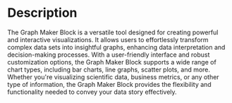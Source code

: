 # Description

The Graph Maker Block is a versatile tool designed for creating powerful and interactive visualizations. It allows users to effortlessly transform complex data sets into insightful graphs, enhancing data interpretation and decision-making processes. With a user-friendly interface and robust customization options, the Graph Maker Block supports a wide range of chart types, including bar charts, line graphs, scatter plots, and more. Whether you're visualizing scientific data, business metrics, or any other type of information, the Graph Maker Block provides the flexibility and functionality needed to convey your data story effectively.